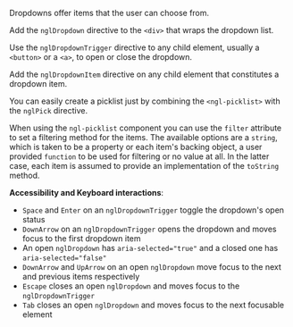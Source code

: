 Dropdowns offer items that the user can choose from.

Add the `nglDropdown` directive to the `<div>` that wraps the dropdown list.

Use the `nglDropdownTrigger` directive to any child element,
usually a `<button>` or a `<a>`, to open or close the dropdown.

Add the `nglDropdownItem` directive on any child element that constitutes
a dropdown item.

You can easily create a picklist just by combining the `<ngl-picklist>` with the `nglPick` directive.

When using the `ngl-picklist` component you can use the `filter` attribute to
set a filtering method for the items. The available options are a `string`,
which is taken to be a property or each item's backing object, a user provided
`function` to be used for filtering or no value at all. In the latter case,
each item is assumed to provide an implementation of the `toString` method.

**Accessibility and Keyboard interactions**:

  * `Space` and `Enter` on an `nglDropdownTrigger` toggle the dropdown's open status
  * `DownArrow` on an `nglDropdownTrigger` opens the dropdown and moves focus to the first dropdown item
  * An open `nglDropdown` has `aria-selected="true"` and a closed one has `aria-selected="false"`
  * `DownArrow` and `UpArrow` on an open `nglDropdown` move focus to the next and previous items respectively
  * `Escape` closes an open `nglDropdown` and moves focus to the `nglDropdownTrigger`
  * `Tab` closes an open `nglDropdown` and moves focus to the next focusable element
